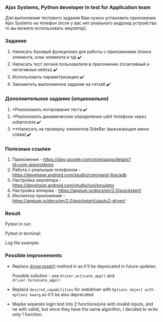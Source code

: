 ### Ajax Systems, Python developer in test for Application team
Для выполнения тестового задания Вам нужно установить приложение Ajax Systems на телефон (если у вас нет реального андроид устройства то вы можете использовать эмулятор).

### Задание
1) Написать базовый функционал для работы с приложением (поиск элемента, клик элемента и тд).✔️
2) Написать тест логина пользователя в приложение (позитивный и негативные кейсы).✔️
3) Использовать параметризацию.✔️
4) Закомитить выполненное задание на гитхаб.✔️

### Дополнительное задание (опционально)
1) *Реализовать логирование теста.✔️
2) *Реализовать динамическое определение udid телефона через subprocess.✔️
3) **Написать на проверку элементов SideBar (выезжающее меню слева).✔️

### Полезные ссылки
1) Приложение - https://play.google.com/store/apps/details?id=com.ajaxsystems
2) Работа с реальным телефоном - https://developer.android.com/studio/command-line/adb
3) Настройка эмулятора - https://developer.android.com/studio/run/emulator
4) Настройка аппиума - https://appium.io/docs/en/2.0/quickstart/
5) Инспектор приложения - https://appium.io/docs/en/2.0/quickstart/uiauto2-driver/


### Result
Pytest in run:

Pytest in terminal:

Log file example:



### Possible improvements
- Replace [driver.reset()](tests/login/test_login.py) method in as it'll be deprecated in future updates.

    Possible sollution - use `driver.activate_app()` and `driver.terminate_app()`
- Replace `desired_capabilities` for webdriver with `Options object with options kwarg` as it'll be also deprecated.
- Maybe separate login test into 2 functions(one with invalid inputs, and ne with valid), but since they have the same algorithm, I decided to write only 1 function.
